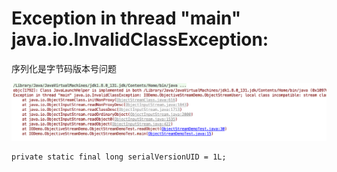 # Exception in thread "main" java.io.InvalidClassException:
序列化是字节码版本号问题


![00-javaError-01](image/00-javaError-01.png)

```
private static final long serialVersionUID = 1L;

```